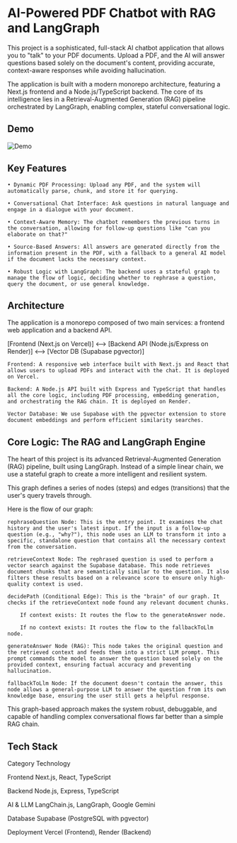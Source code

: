 # AI-Powered PDF Chatbot with RAG and LangGraph

This project is a sophisticated, full-stack AI chatbot application that allows you to "talk" to your PDF documents. Upload a PDF, and the AI will answer questions based solely on the document's content, providing accurate, context-aware responses while avoiding hallucination.

The application is built with a modern monorepo architecture, featuring a Next.js frontend and a Node.js/TypeScript backend. The core of its intelligence lies in a Retrieval-Augmented Generation (RAG) pipeline orchestrated by LangGraph, enabling complex, stateful conversational logic.


## Demo

![Demo](https://live.staticflickr.com/65535/54758000776_97f89da47c_b.jpg)

## Key Features

    • Dynamic PDF Processing: Upload any PDF, and the system will automatically parse, chunk, and store it for querying.

    • Conversational Chat Interface: Ask questions in natural language and engage in a dialogue with your document.

    • Context-Aware Memory: The chatbot remembers the previous turns in the conversation, allowing for follow-up questions like "can you elaborate on that?"

    • Source-Based Answers: All answers are generated directly from the information present in the PDF, with a fallback to a general AI model if the document lacks the necessary context.

    • Robust Logic with LangGraph: The backend uses a stateful graph to manage the flow of logic, deciding whether to rephrase a question, query the document, or use general knowledge.

## Architecture

The application is a monorepo composed of two main services: a frontend web application and a backend API.

[Frontend (Next.js on Vercel)] <--> [Backend API (Node.js/Express on Render)] <--> [Vector DB (Supabase pgvector)]

    Frontend: A responsive web interface built with Next.js and React that allows users to upload PDFs and interact with the chat. It is deployed on Vercel.

    Backend: A Node.js API built with Express and TypeScript that handles all the core logic, including PDF processing, embedding generation, and orchestrating the RAG chain. It is deployed on Render.

    Vector Database: We use Supabase with the pgvector extension to store document embeddings and perform efficient similarity searches.

## Core Logic: The RAG and LangGraph Engine

The heart of this project is its advanced Retrieval-Augmented Generation (RAG) pipeline, built using LangGraph. Instead of a simple linear chain, we use a stateful graph to create a more intelligent and resilient system.

This graph defines a series of nodes (steps) and edges (transitions) that the user's query travels through.

Here is the flow of our graph:

    rephraseQuestion Node: This is the entry point. It examines the chat history and the user's latest input. If the input is a follow-up question (e.g., "why?"), this node uses an LLM to transform it into a specific, standalone question that contains all the necessary context from the conversation.

    retrieveContext Node: The rephrased question is used to perform a vector search against the Supabase database. This node retrieves document chunks that are semantically similar to the question. It also filters these results based on a relevance score to ensure only high-quality context is used.

    decidePath (Conditional Edge): This is the "brain" of our graph. It checks if the retrieveContext node found any relevant document chunks.

        If context exists: It routes the flow to the generateAnswer node.

        If no context exists: It routes the flow to the fallbackToLlm node.

    generateAnswer Node (RAG): This node takes the original question and the retrieved context and feeds them into a strict LLM prompt. This prompt commands the model to answer the question based solely on the provided context, ensuring factual accuracy and preventing hallucination.

    fallbackToLlm Node: If the document doesn't contain the answer, this node allows a general-purpose LLM to answer the question from its own knowledge base, ensuring the user still gets a helpful response.

This graph-based approach makes the system robust, debuggable, and capable of handling complex conversational flows far better than a simple RAG chain.


## Tech Stack
Category	Technology

Frontend	Next.js, React, TypeScript

Backend	    Node.js, Express, TypeScript

AI & LLM	LangChain.js, LangGraph, Google Gemini

Database	Supabase (PostgreSQL with pgvector)

Deployment	Vercel (Frontend), Render (Backend)
